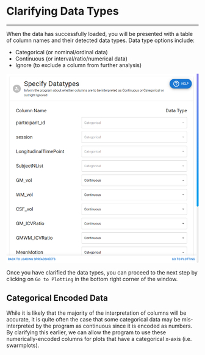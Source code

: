 # Clarifying Data Types

---

When the data has successfully loaded, you will be presented with a table of column names and their detected data types. Data type options include:

- Categorical (or nominal/ordinal data)
- Continuous (or interval/ratio/numerical data)
- Ignore (to exclude a column from further analysis)

![DataViz_SpecifyDatatypes](../../assets/img/Tutorial/DataViz/2_Changing_DTypes/DataViz_SpecifyDatatypes.png)

Once you have clarified the data types, you can proceed to the next step by clicking on `Go to Plotting` in the bottom right corner of the window.

## Categorical Encoded Data

While it is likely that the majority of the interpretation of columns will be accurate, it is quite often the case that some categorical data may be mis-interpreted by the program as continuous since it is encoded as numbers. By clarifying this earlier, we can allow the program to use these numerically-encoded columns for plots that have a categorical x-axis (i.e. swarmplots).
